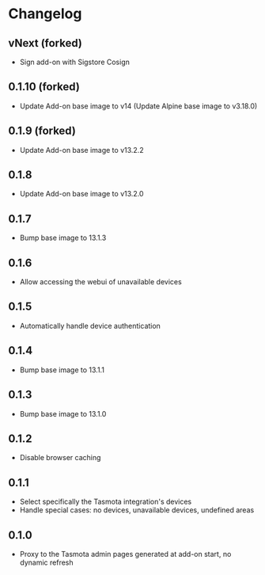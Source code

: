 # Changelog

## vNext (forked)

- Sign add-on with Sigstore Cosign

## 0.1.10 (forked)

- Update Add-on base image to v14 (Update Alpine base image to v3.18.0)

## 0.1.9 (forked)

- Update Add-on base image to v13.2.2

## 0.1.8

- Update Add-on base image to v13.2.0

## 0.1.7

- Bump base image to 13.1.3

## 0.1.6

- Allow accessing the webui of unavailable devices

## 0.1.5

- Automatically handle device authentication

## 0.1.4

- Bump base image to 13.1.1

## 0.1.3

- Bump base image to 13.1.0

## 0.1.2

- Disable browser caching

## 0.1.1

- Select specifically the Tasmota integration's devices
- Handle special cases: no devices, unavailable devices, undefined areas

## 0.1.0

- Proxy to the Tasmota admin pages generated at add-on start, no dynamic refresh
